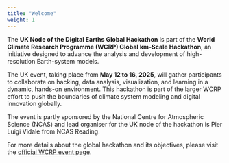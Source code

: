 ```yaml
---
title: "Welcome"
weight: 1
---
```


The **UK Node of the Digital Earths Global Hackathon** is part of the **World Climate Research Programme (WCRP) Global km-Scale Hackathon**, an initiative designed to advance the analysis and development of high-resolution Earth-system models. 

The UK event, taking place from **May 12 to 16, 2025**, will gather participants to collaborate on hacking, data analysis, visualization, and learning in a dynamic, hands-on environment. This hackathon is part of the larger WCRP effort to push the boundaries of climate system modeling and digital innovation globally.

The event is partly sponsored by the National Centre for Atmospheric Science (NCAS) and lead organiser for the UK node of the hackathon is Pier Luigi Vidale from NCAS Reading.

For more details about the global hackathon and its objectives, please visit the [official WCRP event page](https://www.wcrp-esmo.org/activities/wcrp-global-km-scale-hackathon-2025).
